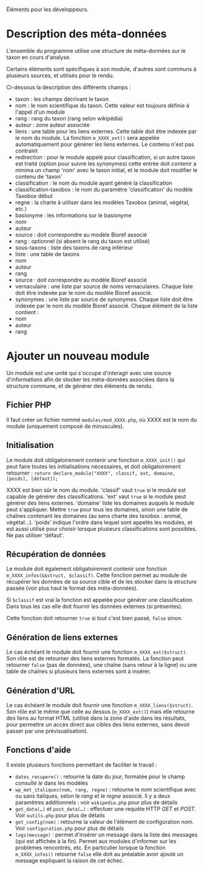 Éléments pour les développeurs.

# Description des méta-données

L'ensemble du programme utilise une structure de méta-données sur le taxon en cours d'analyse.

Certains éléments sont spécifiques à son module, d'autres sont communs à plusieurs sources, et utilisés
pour le rendu.

Ci-dessous la description des différents champs :
* taxon : les champs décrivant le taxon
 * nom : le nom scientifique du taxon. Cette valeur est toujours définie à l'appel d'un module
 * rang : rang du taxon (rang selon wikipédia)
 * auteur : zone auteur associée
* liens : une table pour les liens externes. Cette table doit être indexée par le nom du module. La fonction
`m_XXXX_ext()` sera appelée automatiquement pour générer les liens externes. Le contenu n'est pas contraint
* redirection : pour le module appelé pour classification, si un autre taxon est traité (option pour suivre
les synonymes) cette entrée doit contenir a minima un champ 'nom' avec le taxon initial, et le module doit
modifier le contenu de 'taxon'
* classification : le nom du module ayant généré la classification
* classification-taxobox : le nom du paramètre 'classification' du modèle Taxobox début
* regne : la charte à utiliser dans les modèles Taxobox (animal, végétal, etc.)
* basionyme : les informations sur le basionyme
 * nom
 * auteur
 * source : doit correspondre au modèle Bioref associé
 * rang : optionnel (si absent le rang du taxon est utilisé)
* sous-taxons : liste des taxons de rang inférieur
 * liste : une table de taxons
  * nom
  * auteur
  * rang
 * source : doit correspondre au modèle Bioref associé
* vernaculaire : une liste par source de noms vernaculaires. Chaque liste doit être indexée par le nom
du modèle Bioref associé.
* synonymes : une liste par source de synonymes. Chaque liste doit être indexée par le nom
du modèle Bioref associé. Chaque élément de la liste contient :
 * nom
 * auteur
 * rang

# Ajouter un nouveau module

Un module est une unité qui s'occupe d'interagir avec une source d'informations afin de stocker les
méta-données associées dans la structure commune, et de générer des éléments de rendu.

## Fichier PHP
Il faut créer un fichier nommé `modules/mod_XXXX.php`, où XXXX est le nom du module (uniquement composé
de minuscules).

## Initialisation
Le module doit obligatoirement contenir une fonction `m_XXXX_init()` qui peut faire toutes les initialisations
nécessaires, et doit obligatoirement retourner :
`return declare_module("XXXX", classif, ext, domaine, [poids], [défaut]);`

XXXX est bien sûr le nom du module. 'classif' vaut `true` si le module est capable de générer des classifications.
'ext' vaut `true` si le module peut générer des liens externes. 'domaine' liste les domaines auquels le module
peut s'appliquer. Mettre `true` pour tous les domaines, sinon une table de chaînes contenant les domaines (au
sens charte des taxobox : animal, végétal…). 'poids' indique l'ordre dans lequel sont appelés les modules, et
est aussi utilisé pour choisir lorsque plusieurs classifications sont possibles. Ne pas utiliser 'défaut'.

## Récupération de données
Le module doit également obligatoirement contenir une fonction `m_XXXX_infos(&$struct, $classif)`.
Cette fonction permet au module de récupérer les données de sa source cible et de les stocker dans la structure
passée (voir plus haut le format des méta-données).

Si `$classif` est vrai la fonction est appelée pour générer une classification. Dans tous les cas elle doit fournir
les données externes (si présentes).

Cette fonction doit retourner `true` si tout c'est bien passé, `false` sinon.

## Génération de liens externes
Le cas échéant le module doit fournir une fonction `m_XXXX_ext($struct)`. Son rôle est de retourner des liens
externes formatés. La fonction peut retourner `false` (pas de données), une chaîne (sans retour à la ligne) ou
une table de chaînes si plusieurs liens externes sont à insérer.

## Génération d'URL
Le cas échéant le module doit fournir une fonction `m_XXXX_liens($struct)`. Son rôle est le même que celle au
dessus (`m_XXXX_ext()`) mais elle retourne des liens au format HTML (utilisé dans la zone d'aide dans les
résultats, pour permettre un accès direct aux cibles des liens externes, sans devoir passer par une
prévisualisation).

## Fonctions d'aide
Il existe plusieurs fonctions permettant de faciliter le travail :

* `dates_recupere()` : retourne la date du jour, formatée pour le champ *consulté le* dans les modèles
* `wp_met_italiques(nom, rang, regne)` : retourne le *nom* scientifique avec ou sans italiques, selon le *rang*
et le *regne* associé. Il y a deux paramètres additionnels : voir `wikipedia.php` pour plus de détails
* `get_data(…)` et `post_data(…)` : effectuer une requête HTTP *GET* et *POST*. Voir `outils.php` pour plus
de détails
* `get_config(nom)` : retourne la valeur de l'élément de configuration *nom*. Voir `configuration.php` pour
plus de détails
* `logs(message)` : permet d'insérer un message dans la liste des messages (qui est affichée à la fin). Permet
aux modules d'informer sur les problèmes rencontrés, etc. En particulier lorsque la fonction `m_XXXX_infos()`
retourne `false` elle doit au préalable avoir ajouté un message expliquant la raison de cet échec.


